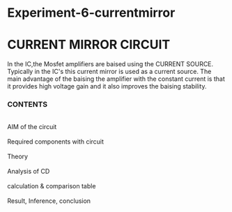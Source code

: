 # Experiment-6-currentmirror
<h1>CURRENT MIRROR CIRCUIT</h1>
<p> In the IC,the Mosfet amplifiers are baised using the CURRENT SOURCE. Typically in the IC's this current mirror is used as a current source. The main advantage of the baising the amplifier with the constant current is that it provides high voltage gain and it also improves the baising stability.</p>
<h3>CONTENTS</h2>
<br>AIM of the circuit</br>
<br>Required components with circuit</br>
<br>Theory</br>
<br>Analysis of CD</br>
<br>calculation & comparison table</br>
<br>Result, Inference, conclusion</br>
<h3>



  
</h3>

